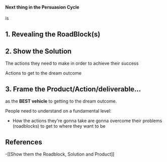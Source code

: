 
#### Next thing in the Persuasion Cycle

is

## 1. Revealing the RoadBlock(s)

## 2. Show the Solution

The actions they need to make in order to achieve their success

Actions to get to the dream outcome

## 3. Frame the Product/Action/deliverable... 

as the **BEST vehicle** to getting to the dream outcome.

People need to understand on a fundamental level:

- How the actions they're gonna take are gonna overcome their 
problems (roadblocks) to get to where they want to be


## References
<!-- Links to pages not referenced in the content -->
-[[Show them the Roadblock, Solution and Product]]
